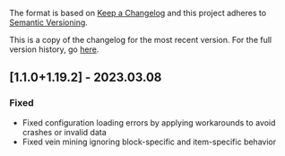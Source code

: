 The format is based on [Keep a Changelog](http://keepachangelog.com/en/1.0.0/) and this project adheres to [Semantic Versioning](http://semver.org/spec/v2.0.0.html).

This is a copy of the changelog for the most recent version. For the full version history, go [here](https://github.com/illusivesoulworks/veinmining/blob/1.19.x/CHANGELOG.md).

## [1.1.0+1.19.2] - 2023.03.08
### Fixed
- Fixed configuration loading errors by applying workarounds to avoid crashes or invalid data
- Fixed vein mining ignoring block-specific and item-specific behavior
